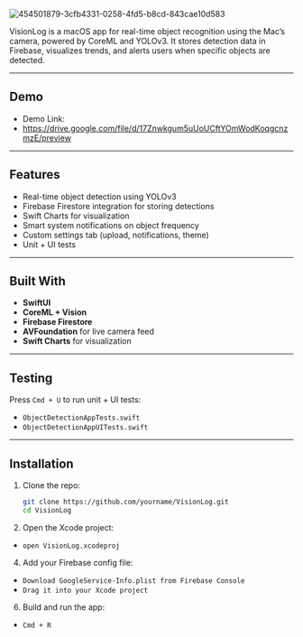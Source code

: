 
![454501879-3cfb4331-0258-4fd5-b8cd-843cae10d583](https://github.com/user-attachments/assets/c5265cfd-45e0-442e-8d66-11ebe9c1d4ea)


VisionLog is a macOS app for real-time object recognition using the Mac’s camera, powered by CoreML and YOLOv3. It stores detection data in Firebase, visualizes trends, and alerts users when specific objects are detected.

---

## Demo

-  Demo Link:
-  https://drive.google.com/file/d/17Znwkgum5uUoUCftYOmWodKoqgcnzmzE/preview

---
## Features

-  Real-time object detection using YOLOv3
-  Firebase Firestore integration for storing detections
-  Swift Charts for visualization
-  Smart system notifications on object frequency
-  Custom settings tab (upload, notifications, theme)
-  Unit + UI tests
---
## Built With

- **SwiftUI**
- **CoreML + Vision**
- **Firebase Firestore**
- **AVFoundation** for live camera feed
- **Swift Charts** for visualization

---

## Testing

Press `Cmd + U` to run unit + UI tests:

- `ObjectDetectionAppTests.swift`
- `ObjectDetectionAppUITests.swift`

---

## Installation

1. Clone the repo:
   ```bash
   git clone https://github.com/yourname/VisionLog.git
   cd VisionLog

2. Open the Xcode project:
- `open VisionLog.xcodeproj`

4. Add your Firebase config file:
- `Download GoogleService-Info.plist from Firebase Console`
- `Drag it into your Xcode project`

6. Build and run the app:
- `Cmd + R`
